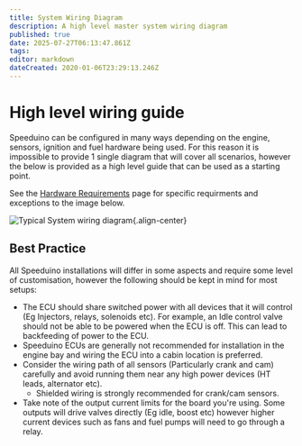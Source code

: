 ```yaml
---
title: System Wiring Diagram
description: A high level master system wiring diagram
published: true
date: 2025-07-27T06:13:47.861Z
tags: 
editor: markdown
dateCreated: 2020-01-06T23:29:13.246Z
---
```


# High level wiring guide

Speeduino can be configured in many ways depending on the engine, sensors, ignition and fuel hardware being used. For this reason it is impossible to provide 1 single diagram that will cover all scenarios, however the below is provided as a high level guide that can be used as a starting point. 

See the [Hardware Requirements](/Hardware_requirements) page for specific requirments and exceptions to the image below.  

![Typical System wiring diagram](/img/wiring/wiring_overview.png){.align-center}

## Best Practice

All Speeduino installations will differ in some aspects and require some level of customisation, however the following should be kept in mind for most setups:

* The ECU should share switched power with all devices that it will control (Eg Injectors, relays, solenoids etc). For example, an Idle control valve should not be able to be powered when the ECU is off. This can lead to backfeeding of power to the ECU. 
* Speeduino ECUs are generally not recommended for installation in the engine bay and wiring the ECU into a cabin location is preferred. 
* Consider the wiring path of all sensors (Particularly crank and cam) carefully and avoid running them near any high power devices (HT leads, alternator etc). 
	* Shielded wiring is strongly recommended for crank/cam sensors. 
* Take note of the output current limits for the board you're using. Some outputs will drive valves directly (Eg idle, boost etc) however higher current devices such as fans and fuel pumps will need to go through a relay. 